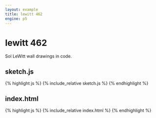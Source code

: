 ```yaml
---
layout: example
title: lewitt 462
engine: p5
---
```


# lewitt 462

Sol LeWitt wall drawings in code.  

## sketch.js 
{% highlight js %}
{% include_relative sketch.js %}
{% endhighlight %}
## index.html 
{% highlight js %}
{% include_relative index.html %}
{% endhighlight %}
